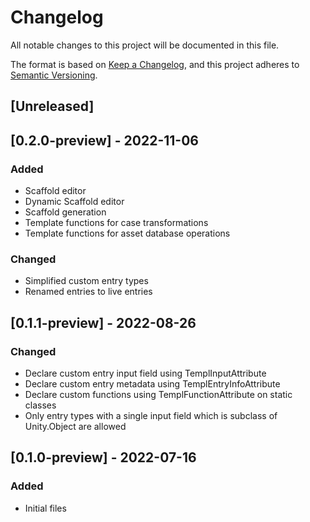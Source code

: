 # Changelog

All notable changes to this project will be documented in this file.

The format is based on [Keep a Changelog](https://keepachangelog.com/en/1.0.0/),
and this project adheres to [Semantic Versioning](https://semver.org/spec/v2.0.0.html).

## [Unreleased]

## [0.2.0-preview] - 2022-11-06

### Added

- Scaffold editor
- Dynamic Scaffold editor
- Scaffold generation
- Template functions for case transformations
- Template functions for asset database operations

### Changed

- Simplified custom entry types
- Renamed entries to live entries

## [0.1.1-preview] - 2022-08-26

### Changed

- Declare custom entry input field using TemplInputAttribute
- Declare custom entry metadata using TemplEntryInfoAttribute
- Declare custom functions using TemplFunctionAttribute on static classes
- Only entry types with a single input field which is subclass of Unity.Object are allowed

## [0.1.0-preview] - 2022-07-16

### Added

- Initial files
